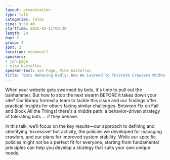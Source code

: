 ```yaml
---
layout: presentation
type: talk
categories: talks
time: 9:30 AM
startTime: 2025-03-11T09:30 
length: 20
day: 2
group: 4
spot: 2
location: mcdonnell
speakers:
- jon-page
- mike-kastellec
speaker-text: Jon Page, Mike Kastellec
title: "Bots Behaving Badly: How We Learned to Tolerate Crawlers Without Losing Our Minds"
---
```

When your website gets swarmed by bots, it's time to pull out the banhammer. But how to stop the next swarm BEFORE it takes down your site? Our library formed a team to tackle this issue and our findings offer practical insights for others facing similar challenges. Between Fix on Fail and Block All the Things! there's a middle path: a behavior-driven strategy of tolerating bots ... if they behave.

In this talk, we’ll focus on the key results—our approach to defining and identifying 'excessive' bot activity, the policies we developed for managing crawlers, and our plans for improved system stability. While our specific policies might not be a perfect fit for everyone, starting from fundamental principles can help you develop a strategy that suits your own unique needs.
